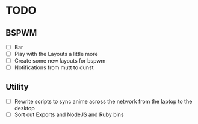# TODO #

## BSPWM ##
 - [ ] Bar
 - [ ] Play with the Layouts a little more
 - [ ] Create some new layouts for bspwm
 - [ ] Notifications from mutt to dunst

## Utility ##
 - [ ] Rewrite scripts to sync anime across the network from the laptop to the desktop
 - [ ] Sort out Exports and NodeJS and Ruby bins
